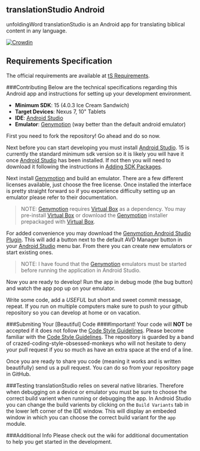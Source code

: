 translationStudio Android
--

unfoldingWord translationStudio is an Android app for translating biblical content in any language.

[![Crowdin](https://d322cqt584bo4o.cloudfront.net/translation-studio/localized.png)](https://crowdin.com/project/translation-studio)

## Requirements Specification
The official requirements are available at [tS Requirements](https://github.com/unfoldingWord-dev/ts-requirements).

###Contributing
Below are the technical specifications regarding this Android app and instructions for setting up your development environment.

* **Minimum SDK**: 15 (4.0.3 Ice Cream Sandwich)
* **Target Devices**: Nexus 7, 10" Tablets
* **IDE**: [Android Studio]
* **Emulator**: [Genymotion] (way better than the default android emulator)

First you need to fork the repository! Go ahead and do so now.

Next before you can start developing you must install [Android Studio]. 15 is currently the standard minimum sdk version so it is likely you will have it once [Android Studio] has been installed. If not then you will need to download it following the instructions in [Adding SDK Packages].

Next install [Genymotion] and build an emulator. There are a few different licenses available, just choose the free license. Once installed the interface is pretty straight forward so if you experience difficulty setting up an emulator please refer to their documentation.

>NOTE: [Genymotion] requires [Virtual Box] as a dependency. You may pre-install [Virtual Box] or download the [Genymotion] installer prepackaged with [Virtual Box].

For added convenience you may download the [Genymotion Android Studio Plugin]. This will add a button next to the default AVD Manager button in your [Android Studio] menu bar. From there you can create new emulators or start existing ones.

>NOTE: I have found that the [Genymotion] emulators must be started before running the application in Android Studio.

Now you are ready to develop! Run the app in debug mode (the bug button) and watch the app pop up on your emulator. 

Write some code, add a *USEFUL* but short and sweet commit message, repeat. If you run on multiple computers make sure to push to your github repository so you can develop at home or on vacation.

###Submiting Your [Beautiful] Code
####Important! Your code will **NOT** be accepted if it does not follow the [Code Style Guidelines].
Please become familiar with the [Code Style Guidelines]. The repository is guarded by a band of crazed-coding-style-obsessed-monkeys who will not hesitate to deny your pull request if you so much as have an extra space at the end of a line.

Once you are ready to share you code (meaning it works and is written beautifully) send us a pull request. You can do so from your repository page in GitHub.

###Testing
translationStudio relies on several native libraries. Therefore when debugging on a device or emulator you must be sure to choose the correct build varient when running or debugging the app. In Android Studio you can change the build varients by clicking on the `Build Variants` tab in the lower left corner of the IDE window. This will display an embeded window in which you can choose the correct build variant for the `app` module.

###Additional Info
Please check out the wiki for additional documentation to help you get started in the development.

[Virtual Box]:https://www.virtualbox.org/
[Genymotion Android Studio Plugin]:https://cloud.genymotion.com/page/doc/#collapse-intellij
[Adding SDK Packages]:http://developer.android.com/sdk/installing/adding-packages.html
[Genymotion]:http://www.genymotion.com/
[Android Studio]:https://developer.android.com/sdk/installing/studio.html
[Code Style Guidelines]:https://source.android.com/source/code-style.html
